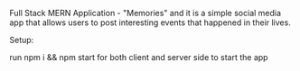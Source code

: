 Full Stack MERN Application - "Memories" and it is a simple social media app that allows users to post interesting events that happened in their lives.

Setup:

run npm i && npm start for both client and server side to start the app
